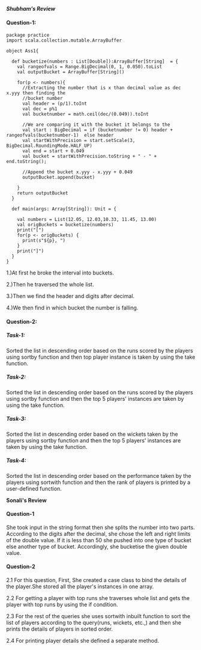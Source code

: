 ***Shubham's Review***

#### Question-1:

```
package practice
import scala.collection.mutable.ArrayBuffer

object Ass1{

  def bucketize(numbers : List[Double]):ArrayBuffer[String]  = {
    val rangeofvals = Range.BigDecimal(0, 1, 0.050).toList
    val outputBucket = ArrayBuffer[String]()

    for(p <- numbers){
      //Extracting the number that is x than decimal value as dec x.yyy then finding the
      //bucket number
      val header = (p/1).toInt
      val dec = p%1
      val bucketnumber = math.ceil(dec/(0.049)).toInt

      //We are comparing it with the bucket it belongs to the
      val start : BigDecimal = if (bucketnumber != 0) header + rangeofvals(bucketnumber-1)  else header
      val startWithPrecision = start.setScale(3, BigDecimal.RoundingMode.HALF_UP)
      val end = start + 0.049
      val bucket = startWithPrecision.toString + " - " +  end.toString();

      //Append the bucket x.yyy - x.yyy + 0.049
      outputBucket.append(bucket)

    }
    return outputBucket
  }

  def main(args: Array[String]): Unit = {

    val numbers = List(12.05, 12.03,10.33, 11.45, 13.00)
    val origBuckets = bucketize(numbers)
    print("[")
    for(p <- origBuckets) {
      print(s"${p}, ")
    }
    print("]")
  }
}
```
1.)At first he broke the interval into buckets.

2.)Then he traversed the whole list.

3.)Then we find the header and digits after decimal.

4.)We then find in which bucket the number is falling.

#### Question-2:

##### Task-1:
Sorted the list in descending order based on the runs scored by the players using sortby function and then top player instance is taken by using the take function.

##### Task-2:
Sorted the list in descending order based on the runs scored by the players using sortby function and then the top 5 players' instances are taken by using the take function.

##### Task-3:
Sorted the list in descending order based on the wickets taken by the players using sortby function and then the top 5 players' instances are taken by using the take function.

##### Task-4:
Sorted the list in descending order based on the performance taken by the players using sortwith function and then the rank of players is printed by a user-defined function.




**Sonali's Review**

#### Question-1
She took input in the string format then she splits the number into two parts.
According to the digits after the decimal, she chose the left and right limits of the
double value. If it is less than 50 she pushed into one type of bucket else another
type of bucket. Accordingly, she bucketise the given double value.

#### Question-2
2.1 For this question, First, She created a case class to bind the details of the
player.She stored all the player's instances in one array.

2.2 For getting a player with top runs she traverses whole list and gets the player
with top runs by using the if condition.

2.3 For the rest of the queries she uses sortwith inbuilt function to sort the list of
players according to the query(runs, wickets, etc.,) and then she prints the details
of players in sorted order.

2.4 For printing player details she defined a separate method.
